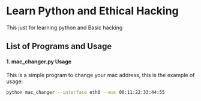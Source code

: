 # Learn Python and Ethical Hacking
This just for learning python and Basic hacking

## List of Programs and Usage
#### 1. mac_changer.py Usage
This is a simple program to change your mac address, this is the example of usage:
```bash
python mac_changer --interface eth0 --mac 00:11:22:33:44:55
```